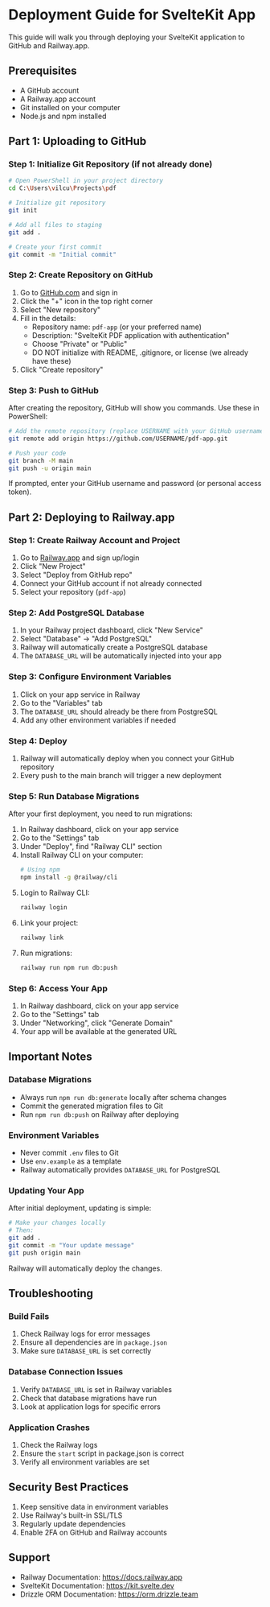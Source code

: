 # Deployment Guide for SvelteKit App

This guide will walk you through deploying your SvelteKit application to GitHub and Railway.app.

## Prerequisites

- A GitHub account
- A Railway.app account
- Git installed on your computer
- Node.js and npm installed

## Part 1: Uploading to GitHub

### Step 1: Initialize Git Repository (if not already done)

```bash
# Open PowerShell in your project directory
cd C:\Users\vilcu\Projects\pdf

# Initialize git repository
git init

# Add all files to staging
git add .

# Create your first commit
git commit -m "Initial commit"
```

### Step 2: Create Repository on GitHub

1. Go to [GitHub.com](https://github.com) and sign in
2. Click the "+" icon in the top right corner
3. Select "New repository"
4. Fill in the details:
   - Repository name: `pdf-app` (or your preferred name)
   - Description: "SvelteKit PDF application with authentication"
   - Choose "Private" or "Public"
   - DO NOT initialize with README, .gitignore, or license (we already have these)
5. Click "Create repository"

### Step 3: Push to GitHub

After creating the repository, GitHub will show you commands. Use these in PowerShell:

```bash
# Add the remote repository (replace USERNAME with your GitHub username)
git remote add origin https://github.com/USERNAME/pdf-app.git

# Push your code
git branch -M main
git push -u origin main
```

If prompted, enter your GitHub username and password (or personal access token).

## Part 2: Deploying to Railway.app

### Step 1: Create Railway Account and Project

1. Go to [Railway.app](https://railway.app) and sign up/login
2. Click "New Project"
3. Select "Deploy from GitHub repo"
4. Connect your GitHub account if not already connected
5. Select your repository (`pdf-app`)

### Step 2: Add PostgreSQL Database

1. In your Railway project dashboard, click "New Service"
2. Select "Database" → "Add PostgreSQL"
3. Railway will automatically create a PostgreSQL database
4. The `DATABASE_URL` will be automatically injected into your app

### Step 3: Configure Environment Variables

1. Click on your app service in Railway
2. Go to the "Variables" tab
3. The `DATABASE_URL` should already be there from PostgreSQL
4. Add any other environment variables if needed

### Step 4: Deploy

1. Railway will automatically deploy when you connect your GitHub repository
2. Every push to the main branch will trigger a new deployment

### Step 5: Run Database Migrations

After your first deployment, you need to run migrations:

1. In Railway dashboard, click on your app service
2. Go to the "Settings" tab
3. Under "Deploy", find "Railway CLI" section
4. Install Railway CLI on your computer:
   ```bash
   # Using npm
   npm install -g @railway/cli
   ```
5. Login to Railway CLI:
   ```bash
   railway login
   ```
6. Link your project:
   ```bash
   railway link
   ```
7. Run migrations:
   ```bash
   railway run npm run db:push
   ```

### Step 6: Access Your App

1. In Railway dashboard, click on your app service
2. Go to the "Settings" tab
3. Under "Networking", click "Generate Domain"
4. Your app will be available at the generated URL

## Important Notes

### Database Migrations

- Always run `npm run db:generate` locally after schema changes
- Commit the generated migration files to Git
- Run `npm run db:push` on Railway after deploying

### Environment Variables

- Never commit `.env` files to Git
- Use `env.example` as a template
- Railway automatically provides `DATABASE_URL` for PostgreSQL

### Updating Your App

After initial deployment, updating is simple:

```bash
# Make your changes locally
# Then:
git add .
git commit -m "Your update message"
git push origin main
```

Railway will automatically deploy the changes.

## Troubleshooting

### Build Fails

1. Check Railway logs for error messages
2. Ensure all dependencies are in `package.json`
3. Make sure `DATABASE_URL` is set correctly

### Database Connection Issues

1. Verify `DATABASE_URL` is set in Railway variables
2. Check that database migrations have run
3. Look at application logs for specific errors

### Application Crashes

1. Check the Railway logs
2. Ensure the `start` script in package.json is correct
3. Verify all environment variables are set

## Security Best Practices

1. Keep sensitive data in environment variables
2. Use Railway's built-in SSL/TLS
3. Regularly update dependencies
4. Enable 2FA on GitHub and Railway accounts

## Support

- Railway Documentation: https://docs.railway.app
- SvelteKit Documentation: https://kit.svelte.dev
- Drizzle ORM Documentation: https://orm.drizzle.team 